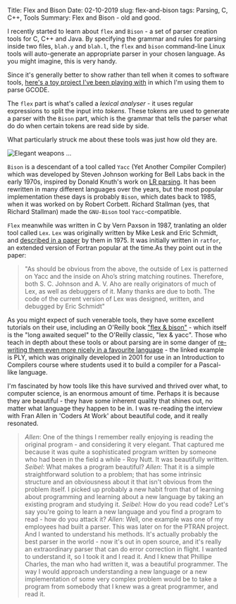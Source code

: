 Title: Flex and Bison
Date: 02-10-2019
slug: flex-and-bison
tags: Parsing, C, C++, Tools
Summary: Flex and Bison - old and good.

I recently started to learn about `flex` and `Bison` - a set of parser creation tools for C, C++ and Java. By specifying the grammar and rules for parsing inside two files, `blah.y` and `blah.l`, the `flex` and `bison` command-line Linux tools will auto-generate an appropriate parser in your chosen language. As you might imagine, this is very handy. 

Since it's generally better to show rather than tell when it comes to software tools, [here's a toy project I've been playing with](https://github.com/RaspberryCheesecake/flexible-bison/blob/master/README.md) in which I'm using them to parse GCODE. 

The `flex` part is what's called a *lexical analyser* - it uses regular expressions to split the input into *tokens*. These tokens are used to generate a parser with the `Bison` part, which is the grammar that tells the parser what do do when certain tokens are read side by side.

What particularly struck me about these tools was just how old they are. 

![Elegant weapons ... ]({filename}/images/lisp_cycles.png) 

`Bison` is a descendant of a tool called `Yacc` (Yet Another Compiler Compiler) which was developed by Steven Johnson working for Bell Labs back in the early 1970s, inspired by Donald Knuth's work on [LR parsing](https://en.wikipedia.org/wiki/LR_parser). It has been rewritten in many different languages over the years, but the most popular implementation these days is probably `Bison`, which dates back to 1985, when it was worked on by Robert Corbett. Richard Stallman (yes, that Richard Stallman) made the `GNU-Bison` tool `Yacc`-compatible.

`Flex` meanwhile was written in C by Vern Paxson in 1987, tranlating an older tool called `Lex`. `Lex` was originally written by Mike Lesk and Eric Schmidt, and [described in a paper](https://www.epaperpress.com/lexandyacc/download/lex.pdf) by them in 1975. It was initially written in `ratfor`, an extended version of Fortran popular at the time.As they point out in the paper:
>"As  should  be  obvious  from  the  above,  the outside of Lex is patterned on Yacc and the inside on  Aho’s  string  matching  routines. Therefore, both S. C. Johnson and A. V. Aho are really originators of much of Lex, as well as debuggers of it. Many thanks are due to both. The code of the current version of Lex was designed, written, and debugged by Eric Schmidt"

As you might expect of such venerable tools, they have some excellent tutorials on their use, including an O'Reilly book ["flex & bison"](https://www.oreilly.com/library/view/flex-bison/9780596805418/) - which itself is the "long awaited sequel" to the O'Reilly classic, "lex & yacc". Those who teach in depth about these tools or about parsing are in some danger of [re-writing them even more nicely in a favourite language](https://www.dabeaz.com/ply/) - the linked example is PLY, which was originally developed in 2001 for use in an Introduction to Compilers course where students used it to build a compiler for a Pascal-like language.

I'm fascinated by how tools like this have survived and thrived over what, to computer science, is an enormous amount of time. Perhaps it is because they are beautiful - they have some inherent quality that shines out, no matter what language they happen to be in. I was re-reading the interview with Fran Allen in 'Coders At Work' about beautiful code, and it really resonated.

>*Allen*: One of the things I remember really enjoying is reading the original program - and considering it very elegant. That captured me because it was quite a sophisticated program written by someone who had been in the field a while - Roy Nutt. It was beautifully written.
>*Seibel*: What makes a program beautiful?
>*Allen*: That it is a simple straightforward solution to a problem; that has some intrinsic structure and an obviousness about it that isn't obvious from the problem itself. I picked up probably a new habit from that of learning about programming and learning about a new language by taking an existing program and studying it.
>*Seibel*: How do you read code? Let's say you're going to learn a new language and you find a program to read - how do you attack it?
>*Allen*: Well, one example was one of my employees had built a parser. This was later on for the PTRAN project. And I wanted to understand his methods. It's actually probably the best parser in the world - now it's out in open source, and it's really an extraordinary parser that can do error correction in flight. I wanted to understand it, so I took it and I read it. And I knew that Phillipe Charles, the man who had written it, was a beautiful programmer. The way I would approach understanding a new language or a new implementation of some very complex problem would be to take a program from somebody that I knew was a great programmer, and read it.
